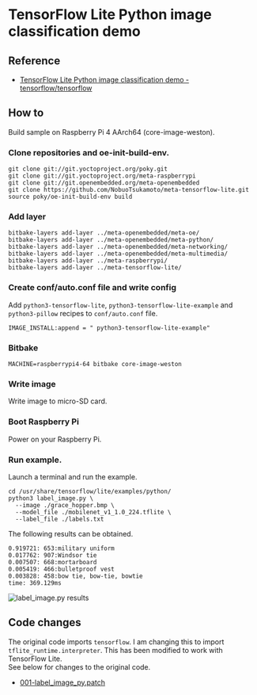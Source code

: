 # TensorFlow Lite Python image classification demo

## Reference

- [TensorFlow Lite Python image classification demo - tensorflow/tensorflow](https://github.com/tensorflow/tensorflow/blob/v2.18.0/tensorflow/lite/examples/python/README.md)

## How to
Build sample on Raspberry Pi 4 AArch64 (core-image-weston).

### Clone repositories and oe-init-build-env.
```
git clone git://git.yoctoproject.org/poky.git
git clone git://git.yoctoproject.org/meta-raspberrypi
git clone git://git.openembedded.org/meta-openembedded
git clone https://github.com/NobuoTsukamoto/meta-tensorflow-lite.git
source poky/oe-init-build-env build
```

### Add layer
```
bitbake-layers add-layer ../meta-openembedded/meta-oe/
bitbake-layers add-layer ../meta-openembedded/meta-python/
bitbake-layers add-layer ../meta-openembedded/meta-networking/
bitbake-layers add-layer ../meta-openembedded/meta-multimedia/
bitbake-layers add-layer ../meta-raspberrypi/
bitbake-layers add-layer ../meta-tensorflow-lite/
```

### Create conf/auto.conf file and write config
Add `python3-tensorflow-lite`, `python3-tensorflow-lite-example` and `python3-pillow` recipes to `conf/auto.conf` file.
```
IMAGE_INSTALL:append = " python3-tensorflow-lite-example"
```

### Bitbake
```
MACHINE=raspberrypi4-64 bitbake core-image-weston
```

### Write image
Write image to micro-SD card.

### Boot Raspberry Pi
Power on your Raspberry Pi.

### Run example.
Launch a terminal and run the example.
```
cd /usr/share/tensorflow/lite/examples/python/
python3 label_image.py \
  --image ./grace_hopper.bmp \
  --model_file ./mobilenet_v1_1.0_224.tflite \
  --label_file ./labels.txt
```

The following results can be obtained.
```
0.919721: 653:military uniform
0.017762: 907:Windsor tie
0.007507: 668:mortarboard
0.005419: 466:bulletproof vest
0.003828: 458:bow tie, bow-tie, bowtie
time: 369.129ms
```
![label_image.py results](./image/label_image_py.png)

## Code changes
The original code imports `tensorflow`. I am changing this to import `tflite_runtime.interpreter`. This has been modified to work with TensorFlow Lite.  
See below for changes to the original code.
- [001-label_image_py.patch](../recipes-examples/tensorflow-lite/files/001-label_image_py.patch)
